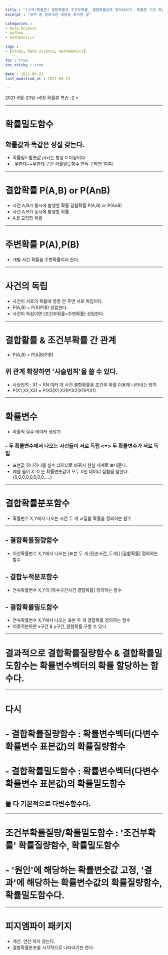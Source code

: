 ```yaml
---
title : "[수학/확률론] 결합확률과 조건부확률, 결합확률분포 정의내리기- 확률론 기초 복습 (2)"
excerpt : "공부 중 정의내린 내용을 정리한 글"

categories : 
- Data Science
- python
- mathematics

tags : 
- [study, data science, mathematics]

toc : true 
toc_sticky : true 

date : 2021-06-23
last_modified_at : 2021-06-23

---
```

2021-6월-23일 <6장 확률론 복습 -2 >

---
# 확률밀도함수
## 확률값과 똑같은 성질 갖는다. 
- 확률밀도함숫값 p(x)는 항상 0 이상이다. 
- -무한대~+무한대 구간 확률밀도함수 면적 구하면 1이다. 

---

# 결합확률 P(A,B) or P(AnB)
- 사건 A,B가 동시에 발생할 확률
결합확률 P(A,B) or P(AnB)
- 사건 A,B가 동시에 발생할 확률
- A,B 교집합 확률

---

# 주변확률 P(A),P(B)
- 개별 사건 확률을 주변확률이라 한다. 

---


# 사건의 독립 
- 사건이 서로의 확률에 영향 안 주면 서로 독립이다. 
- P(A,B) = P(A)P(B) 성립한다. 
- 사건이 독립이면 [조건부확률=주변확률] 성립한다.

---

# 결합활률 & 조건부확률 간 관계 
- P(A,B) = P(A|B)P(B)
## 위 관계 확장하면 '사슬법칙'을 쓸 수 있다. 
- 사슬법칙 : X1 ~ XN 여러 개 사건 결합확률을 조건부 확률 이용해 나타내는 법칙 
- P(X1,X2,X3) = P(X3|X1,X2)P(X2|X1)P(X1)

---

# 확률변수 
- 확률적 실수 데이터 생성기 
### - 두 확률변수에서 나오는 사건들이 서로 독립 <=> 두 확률변수가 서로 독립
- 표본값 하나하나를 실수 데이터로 바꿔서 현실 세계로 보내준다.
- 예를 들어 X=0 은 확률변숫값이 모두 0인 데이터 집합을 말한다. {0,0,0,0,0,0,0,0,....}

---


# 결합확률분포함수 
- 확률변수 X,Y에서 나오는 사건 두 개 교집합 확률을 정의하는 함수


---
## - 결합확률질량함수 
- 이산확률변수 X,Y에서 나오는 [표본 두 개 (단순사건_두개)] [결합확률] 정의하는 함수
## - 결합누적분포함수
- 연속확률변수 X,Y의 [특수구간사건 결합확률] 정의하는 함수
## - 결합확률밀도함수
- 연속확률변수 X,Y에서 나오는 표본 두 개 결합확률 정의하는 함수
- 이중적분하면 x구간 & y구간_결합확률 구할 수 있다. 

---
# 결과적으로 결합확률질량함수 & 결합확률밀도함수는 확률변수벡터의 확률 할당하는 함수다. 

---


# 다시 
# - 결합확률질량함수 : 확률변수벡터(다변수확률변수 표본값)의 확률질량함수
# - 결합확률밀도함수 : 확률변수벡터(다변수확률변수 표본값)의 확률밀도함수
## 둘 다 기본적으로 다변수함수다. 


---
# 조건부확률질량/확률밀도함수 : '조건부확률' 확률질량함수, 확률밀도함수
# - '원인'에 해당하는 확률변숫값 고정, '결과'에 해당하는 확률변수값의 확률질량함수, 확률밀도함수다. 

---

# 피지엠파이 패키지 
- 계산. 연산 하지 않는다. 
- 결합확률분포를 시각적으로 나타내기만 한다. 

